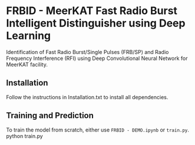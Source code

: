 # FRBID - MeerKAT Fast Radio Burst Intelligent Distinguisher using Deep Learning

Identification of Fast Radio Burst/Single Pulses (FRB/SP) and Radio Frequency Interference (RFI) using Deep Convolutional Neural Network for MeerKAT facility.

Installation
---
Follow the instructions in Installation.txt to install all dependencies.

Training and Prediction
---
To train the model from scratch, either use `FRBID - DEMO.ipynb` or `train.py`.
        python train.py

